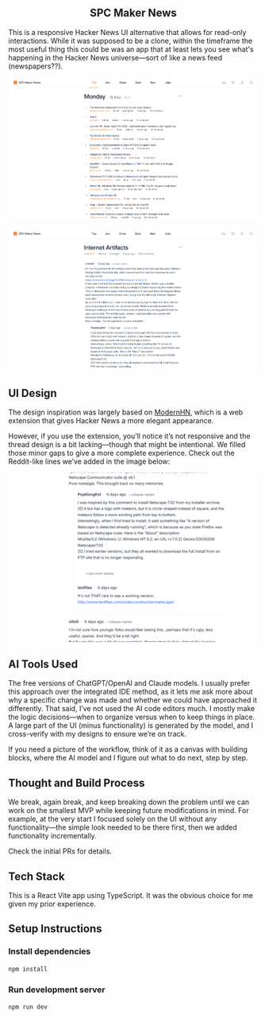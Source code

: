 <h2 align="center">SPC Maker News</h2>

This is a responsive Hacker News UI alternative that allows for read-only interactions. While it was supposed to be a clone, within the timeframe the most useful thing this could be was an app that at least lets you see what's happening in the Hacker News universe—sort of like a news feed (newspapers??).

![SPC Maker News Screenshot 1](/public/image.png)

![SPC Maker News Screenshot 2](/public/image-1.png)

## UI Design

The design inspiration was largely based on [ModernHN](https://www.modernhn.com/), which is a web extension that gives Hacker News a more elegant appearance.

However, if you use the extension, you’ll notice it’s not responsive and the thread design is a bit lacking—though that might be intentional. We filled those minor gaps to give a more complete experience. Check out the Reddit-like lines we’ve added in the image below:

![Thread Design](/public/image-2.png)

## AI Tools Used

The free versions of ChatGPT/OpenAI and Claude models. I usually prefer this approach over the integrated IDE method, as it lets me ask more about why a specific change was made and whether we could have approached it differently. That said, I’ve not used the AI code editors much. I mostly make the logic decisions—when to organize versus when to keep things in place. A large part of the UI (minus functionality) is generated by the model, and I cross-verify with my designs to ensure we’re on track.

If you need a picture of the workflow, think of it as a canvas with building blocks, where the AI model and I figure out what to do next, step by step.

## Thought and Build Process

We break, again break, and keep breaking down the problem until we can work on the smallest MVP while keeping future modifications in mind. For example, at the very start I focused solely on the UI without any functionality—the simple look needed to be there first, then we added functionality incrementally.

Check the initial PRs for details.

## Tech Stack

This is a React Vite app using TypeScript. It was the obvious choice for me given my prior experience.

## Setup Instructions

### Install dependencies

```bash
npm install
```

### Run development server

```bash
npm run dev
```

